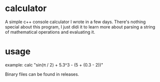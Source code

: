 # calculator
A simple c++ console calculator I wrote in a few days. There's nothing special about this program, I just didi it to learn more about parsing a string of mathematical operations and evaluating it.

# usage
example: calc "sin(π / 2) + 5.3^3 - (5 + (0.3 - 2))"

Binary files can be found in releases.
